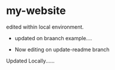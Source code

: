 # my-website


edited within local environment.


- updated on braanch example....


- Now editing on update-readme branch


Updated Locally......
